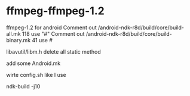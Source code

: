 ffmpeg-ffmpeg-1.2
=================

ffmpeg-1.2 for android
 Comment out /android-ndk-r8d/build/core/build-all.mk  118 use "#"
 Comment out /android-ndk-r8d/build/core/build-binary.mk  41 use #

libavutil/libm.h  delete all static method

add some Android.mk

wirte config.sh like I use


ndk-build -j10


